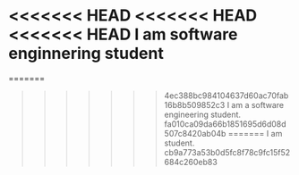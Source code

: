 <<<<<<< HEAD
<<<<<<< HEAD
<<<<<<< HEAD
I am software enginnering student
=======

=======
>>>>>>> 4ec388bc984104637d60ac70fab16b8b509852c3
I am a software engineering student.
>>>>>>> fa010ca09da66b1851695d6d08d507c8420ab04b
=======
I am  student.
>>>>>>> cb9a773a53b0d5fc8f78c9fc15f52684c260eb83
